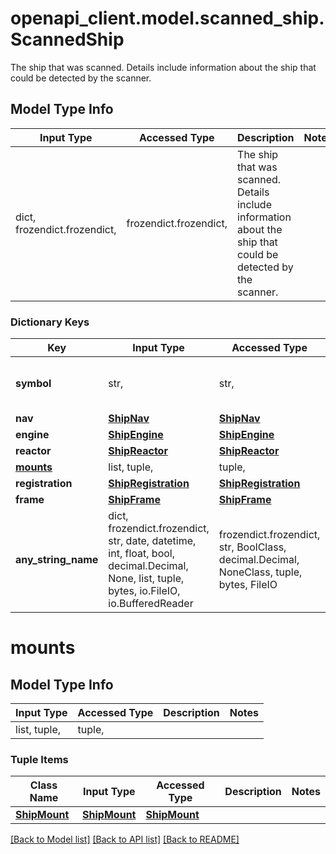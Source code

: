 # openapi_client.model.scanned_ship.ScannedShip

The ship that was scanned. Details include information about the ship that could be detected by the scanner.

## Model Type Info
Input Type | Accessed Type | Description | Notes
------------ | ------------- | ------------- | -------------
dict, frozendict.frozendict,  | frozendict.frozendict,  | The ship that was scanned. Details include information about the ship that could be detected by the scanner. | 

### Dictionary Keys
Key | Input Type | Accessed Type | Description | Notes
------------ | ------------- | ------------- | ------------- | -------------
**symbol** | str,  | str,  | The globally unique identifier of the ship in the following format: &#x60;[AGENT_SYMBOL]_[HEX_ID]&#x60; | 
**nav** | [**ShipNav**](ShipNav.md) | [**ShipNav**](ShipNav.md) |  | 
**engine** | [**ShipEngine**](ShipEngine.md) | [**ShipEngine**](ShipEngine.md) |  | 
**reactor** | [**ShipReactor**](ShipReactor.md) | [**ShipReactor**](ShipReactor.md) |  | 
**[mounts](#mounts)** | list, tuple,  | tuple,  |  | 
**registration** | [**ShipRegistration**](ShipRegistration.md) | [**ShipRegistration**](ShipRegistration.md) |  | 
**frame** | [**ShipFrame**](ShipFrame.md) | [**ShipFrame**](ShipFrame.md) |  | 
**any_string_name** | dict, frozendict.frozendict, str, date, datetime, int, float, bool, decimal.Decimal, None, list, tuple, bytes, io.FileIO, io.BufferedReader | frozendict.frozendict, str, BoolClass, decimal.Decimal, NoneClass, tuple, bytes, FileIO | any string name can be used but the value must be the correct type | [optional]

# mounts

## Model Type Info
Input Type | Accessed Type | Description | Notes
------------ | ------------- | ------------- | -------------
list, tuple,  | tuple,  |  | 

### Tuple Items
Class Name | Input Type | Accessed Type | Description | Notes
------------- | ------------- | ------------- | ------------- | -------------
[**ShipMount**](ShipMount.md) | [**ShipMount**](ShipMount.md) | [**ShipMount**](ShipMount.md) |  | 

[[Back to Model list]](../../README.md#documentation-for-models) [[Back to API list]](../../README.md#documentation-for-api-endpoints) [[Back to README]](../../README.md)

